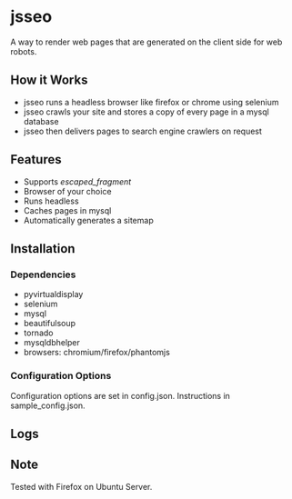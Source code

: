 # jsseo

A way to render web pages that are generated on the client
side for web robots.

## How it Works

* jsseo runs a headless browser like firefox or chrome using selenium
* jsseo crawls your site and stores a copy of every page in a mysql database
* jsseo then delivers pages to search engine crawlers on request

## Features

* Supports _escaped_fragment_
* Browser of your choice
* Runs headless
* Caches pages in mysql
* Automatically generates a sitemap

## Installation

### Dependencies
* pyvirtualdisplay
* selenium
* mysql
* beautifulsoup
* tornado
* mysqldbhelper
* browsers: chromium/firefox/phantomjs

### Configuration Options

Configuration options are set in config.json.
Instructions in sample_config.json.

## Logs

## Note
Tested with Firefox on Ubuntu Server.

